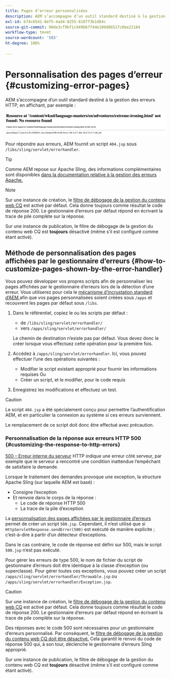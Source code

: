 ```yaml
---
title: Pages d’erreur personnalisées
description: AEM s’accompagne d’un outil standard destiné à la gestion des erreurs HTTP, qui peut être personnalisé.
exl-id: b74c65d1-8ef5-4ad4-8255-8187f3b1d84c
source-git-commit: 90de3cf9bf1c949667f4de109d0b517c6be22184
workflow-type: tm+mt
source-wordcount: '503'
ht-degree: 100%

---
```


# Personnalisation des pages d’erreur {#customizing-error-pages}

AEM s’accompagne d’un outil standard destiné à la gestion des erreurs HTTP, en affichant, par exemple :

![Message d’erreur standard](assets/error-message-standard.png)

Pour répondre aux erreurs, AEM fournit un script `404.jsp` sous `/libs/sling/servlet/errorhandler`.

>[!TIP]
>
>Comme AEM repose sur Apache Sling, des informations complémentaires sont disponibles [dans la documentation relative à la gestion des erreurs Apache.](https://sling.apache.org/documentation/the-sling-engine/errorhandling.html)

>[!NOTE]
>
>Sur une instance de création, le [filtre de débogage de la gestion du contenu web CQ](/help/implementing/deploying/configuring-osgi.md) est activé par défaut. Cela donne toujours comme résultat le code de réponse 200. Le gestionnaire d’erreurs par défaut répond en écrivant la trace de pile complète sur la réponse.
>
>Sur une instance de publication, le filtre de débogage de la gestion du contenu web CQ est **toujours** désactivé (même s’il est configuré comme étant activé).

## Méthode de personnalisation des pages affichées par le gestionnaire d’erreurs {#how-to-customize-pages-shown-by-the-error-handler}

Vous pouvez développer vos propres scripts afin de personnaliser les pages affichées par le gestionnaire d’erreurs lors de la détection d’une erreur. Vous utiliserez pour cela le [mécanisme d’incrustation standard d’AEM ](/help/implementing/developing/introduction/overlays.md) afin que vos pages personnalisées soient créées sous `/apps` et recouvrent les pages par défaut sous `/libs`.

1. Dans le référentiel, copiez le ou les scripts par défaut :

   * de `/libs/sling/servlet/errorhandler/`
   * vers `/apps/sling/servlet/errorhandler/`

   Le chemin de destination n’existe pas par défaut. Vous devez donc le créer lorsque vous effectuez cette opération pour la première fois.

1. Accédez à `/apps/sling/servlet/errorhandler`. Ici, vous pouvez effectuer l’une des opérations suivantes :

   * Modifier le script existant approprié pour fournir les informations requises Ou
   * Créer un script, et le modifier, pour le code requis

1. Enregistrez les modifications et effectuez un test.

>[!CAUTION]
>
>Le script `404.jsp` a été spécialement conçu pour permettre l’authentification AEM, et en particulier la connexion au système si ces erreurs surviennent.
>
>Le remplacement de ce script doit donc être effectué avec précaution.

### Personnalisation de la réponse aux erreurs HTTP 500 {#customizing-the-response-to-http-errors}

[500 – Erreur interne du serveur](https://www.w3.org/Protocols/rfc2616/rfc2616-sec10.html) HTTP indique une erreur côté serveur, par exemple que le serveur a rencontré une condition inattendue l’empêchant de satisfaire la demande.

Lorsque le traitement des demandes provoque une exception, la structure Apache Sling (sur laquelle AEM est basé) :

* Consigne l’exception
* Et renvoie dans le corps de la réponse :
   * Le code de réponse HTTP 500
   * La trace de la pile d’exception

La [personnalisation des pages affichées par le gestionnaire d’erreurs](#how-to-customize-pages-shown-by-the-error-handler) permet de créer un script `500.jsp`. Cependant, il n’est utilisé que si `HttpServletResponse.sendError(500)` est exécuté de manière explicite ; c’est-à-dire à partir d’un détecteur d’exceptions.

Dans le cas contraire, le code de réponse est défini sur 500, mais le script `500.jsp` n’est pas exécuté.

Pour gérer les erreurs de type 500, le nom de fichier du script de gestionnaire d’erreurs doit être identique à la classe d’exception (ou superclasse). Pour gérer toutes ces exceptions, vous pouvez créer un script `/apps/sling/servlet/errorhandler/Throwable.jsp` ou `/apps/sling/servlet/errorhandler/Exception.jsp`.

>[!CAUTION]
>
>Sur une instance de création, le [filtre de débogage de la gestion du contenu web CQ](/help/implementing/deploying/configuring-osgi.md) est activé par défaut. Cela donne toujours comme résultat le code de réponse 200. Le gestionnaire d’erreurs par défaut répond en écrivant la trace de pile complète sur la réponse.
>
>Des réponses avec le code 500 sont nécessaires pour un gestionnaire d’erreurs personnalisé. Par conséquent, le [filtre de débogage de la gestion du contenu web CQ doit être désactivé.](/help/implementing/deploying/configuring-osgi.md) Cela garantit le renvoi du code de réponse 500 qui, à son tour, déclenche le gestionnaire d’erreurs Sling approprié.
>
>Sur une instance de publication, le filtre de débogage de la gestion du contenu web CQ est **toujours** désactivé (même s’il est configuré comme étant activé).
